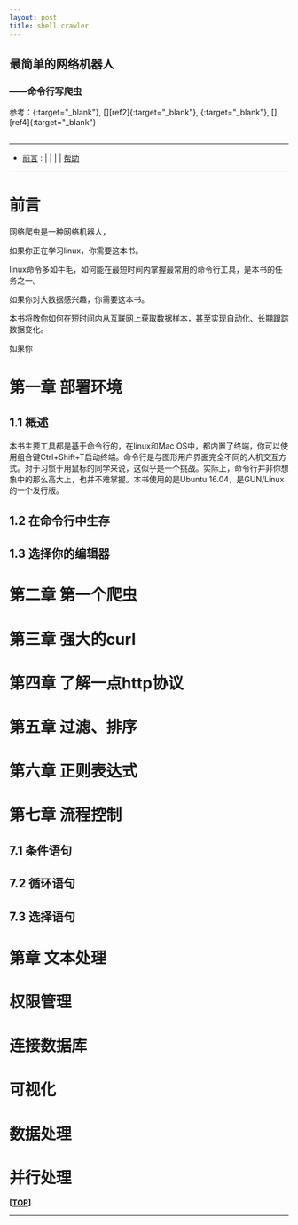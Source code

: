 ```yaml
---
layout: post
title: shell crawler
---
```

## 最简单的网络机器人
### ——命令行写爬虫

参考：[][ref1]{:target="_blank"}, [][ref2]{:target="_blank"}, [][ref3]{:target="_blank"}, [][ref4]{:target="_blank"}

[ref1]:
[ref2]:
[ref3]:
[ref4]:

<h2 id="top"></h2>

***

*   [前言](#preface) : [](#config) \| [](#user) \| [](#vi) \| [](#info) \| [帮助](#help)

***

# 前言

网络爬虫是一种网络机器人，

如果你正在学习linux，你需要这本书。

linux命令多如牛毛，如何能在最短时间内掌握最常用的命令行工具，是本书的任务之一。

如果你对大数据感兴趣，你需要这本书。

本书将教你如何在短时间内从互联网上获取数据样本，甚至实现自动化、长期跟踪数据变化。

如果你

# 第一章 部署环境

## 1.1 概述

本书主要工具都是基于命令行的，在linux和Mac OS中，都内置了终端，你可以使用组合键Ctrl+Shift+T启动终端。命令行是与图形用户界面完全不同的人机交互方式。对于习惯于用鼠标的同学来说，这似乎是一个挑战。实际上，命令行并非你想象中的那么高大上，也并不难掌握。本书使用的是Ubuntu 16.04，是GUN/Linux的一个发行版。

## 1.2 在命令行中生存

## 1.3 选择你的编辑器




# 第二章 第一个爬虫

# 第三章 强大的curl

# 第四章 了解一点http协议

# 第五章 过滤、排序

# 第六章 正则表达式

# 第七章 流程控制

## 7.1 条件语句

## 7.2 循环语句

## 7.3 选择语句



# 第章 文本处理


# 权限管理


# 连接数据库


# 可视化




# 数据处理


# 并行处理 

**[[TOP](#top)]**

****
